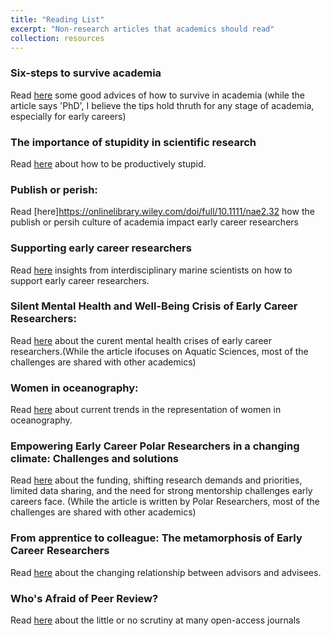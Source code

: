 ```yaml
---
title: "Reading List"
excerpt: "Non-research articles that academics should read"
collection: resources
---
```


### Six-steps to survive academia
Read [here](https://www.nature.com/articles/d41586-025-00967-7) some good advices of how to survive in academia (while the article says 'PhD', I believe the tips hold thruth for any stage of academia, especially for early careers)

### The importance of stupidity in scientific research
Read [here](https://journals.biologists.com/jcs/article/121/11/1771/30038/) about how to be productively stupid. 

### Publish or perish: 
Read [here]https://onlinelibrary.wiley.com/doi/full/10.1111/nae2.32 how the publish or persih culture of academia impact early career researchers 

### Supporting early career researchers
Read [here](https://academic.oup.com/icesjms/article/77/2/476/5704875) insights from interdisciplinary marine scientists on how to support early career researchers.  

### Silent Mental Health and Well-Being Crisis of Early Career Researchers:
Read [here](https://aslopubs.onlinelibrary.wiley.com/doi/full/10.1002/lob.10539) about the curent mental health crises of early career researchers.(While the article ifocuses on Aquatic Sciences, most of the challenges are shared with other academics)

###  Women in oceanography: 
Read [here](https://www.jstor.org/stable/e27218086) about current trends in the representation of women in oceanography.

### Empowering Early Career Polar Researchers in a changing climate: Challenges and solutions
Read [here](https://journals.plos.org/climate/article?id=10.1371/journal.pclm.0000332) about the funding, shifting research demands and priorities, limited data sharing, and the need for strong mentorship challenges early careers face. (While the article is written by Polar Researchers, most of the challenges are shared with other academics)

### From apprentice to colleague: The metamorphosis of Early Career Researchers
Read [here](https://link.springer.com/article/10.1007/s10734-007-9063-7) about the changing relationship between advisors and advisees. 

### Who's Afraid of Peer Review?
Read [here](https://www.science.org/doi/epdf/10.1126/science.342.6154.60?src=getftr) about the little or no scrutiny at many open-access journals


